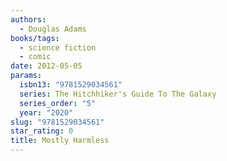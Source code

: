 ```yaml
---
authors:
  - Douglas Adams
books/tags:
  - science fiction
  - comic
date: 2012-05-05
params:
  isbn13: "9781529034561"
  series: The Hitchhiker's Guide To The Galaxy
  series_order: "5"
  year: "2020"
slug: "9781529034561"
star_rating: 0
title: Mostly Harmless
---
```


<!--more-->
